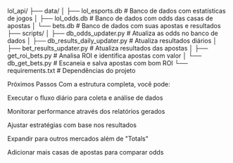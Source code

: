 lol_api/
├── data/
│   ├── lol_esports.db          # Banco de dados com estatísticas de jogos
│   ├── lol_odds.db             # Banco de dados com odds das casas de apostas
│   └── bets.db                 # Banco de dados com suas apostas e resultados
├── scripts/
│   ├── db_odds_updater.py      # Atualiza as odds no banco de dados
│   ├── db_results_daily_updater.py # Atualiza resultados diários
│   ├── bet_results_updater.py  # Atualiza resultados das apostas
│   ├── get_roi_bets.py         # Analisa ROI e identifica apostas com valor
│   └── db_get_bets.py          # Escaneia e salva apostas com bom ROI
└── requirements.txt            # Dependências do projeto

Próximos Passos
Com a estrutura completa, você pode:

Executar o fluxo diário para coleta e análise de dados

Monitorar performance através dos relatórios gerados

Ajustar estratégias com base nos resultados

Expandir para outros mercados além de "Totals"

Adicionar mais casas de apostas para comparar odds
